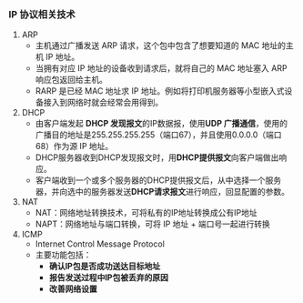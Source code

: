 ### IP 协议相关技术
1. ARP
   - 主机通过广播发送 ARP 请求，这个包中包含了想要知道的 MAC 地址的主机 IP 地址。
   - 当拥有对应 IP 地址的设备收到请求后，就将自己的 MAC 地址塞入 ARP 响应包返回给主机。
   - RARP 是已经 MAC 地址求 IP 地址。例如将打印机服务器等小型嵌入式设备接入到网络时就会经常会用得到。
2. DHCP
   - 由客户端发起 **DHCP 发现报文**的IP数据报，使用**UDP 广播通信**，使用的广播目的地址是255.255.255.255（端口67），并且使用0.0.0.0（端口68）作为源 IP 地址。
   - DHCP服务器收到DHCP发现报文时，用**DHCP提供报文**向客户端做出响应。
   - 客户端收到一个或多个服务器的DHCP提供报文后，从中选择一个服务器，并向选中的服务器发送**DHCP请求报文**进行响应，回显配置的参数。
3. NAT
   - NAT：网络地址转换技术，可将私有的IP地址转换成公有IP地址
   - NAPT：网络地址与端口转换，可将 IP 地址 + 端口号一起进行转换
4. ICMP
   - Internet Control Message Protocol
   - 主要功能包括：
      - **确认IP包是否成功送达目标地址**
      - **报告发送过程中IP包被丢弃的原因**
      - **改善网络设置**
   